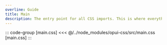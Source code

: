```yaml
---
overline: Guide
title: Main
description: The entry point for all CSS imports. This is where everything starts.
---
```


::: code-group [main.css]
<<< @/../node_modules/opui-css/src/main.css [main.css]
:::
